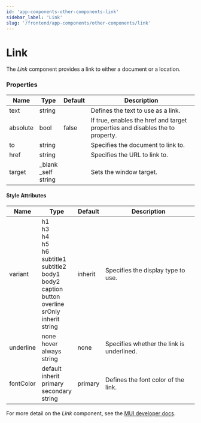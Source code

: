```yaml
---
id: 'app-components-other-components-link'
sidebar_label: 'Link'
slug: '/frontend/app-components/other-components/link'
---
```


# Link
The *Link* component provides a link to either a document or a location.

### Properties
<table>
<thead>
<tr><th>Name</th><th>Type</th><th>Default</th><th>Description</th></tr>
</thead>
<tbody>
<tr><td>text</td><td>string</td><td></td><td>Defines the text to use as a link.</td></tr>
<tr><td>absolute</td><td>bool</td><td>false</td><td>If true, enables the href and target properties and disables the to property.</td></tr>
<tr><td>to</td><td>string</td><td></td><td>Specifies the document to link to.</td></tr>
<tr><td>href</td><td>string</td><td></td><td>Specifies the URL to link to.</td></tr>
<tr><td>target</td><td>_blank<br/>_self<br/>string</td><td></td><td>Sets the window target.</td></tr>
</tbody>
</table>

#### Style Attributes
<table>
<thead>
<tr><th>Name</th><th>Type</th><th>Default</th><th>Description</th></tr>
</thead>
<tbody>
<tr><td>variant</td><td>h1<br/h2<br/>h3<br/>h4<br/>h5<br/>h6<br/>subtitle1<br/>subtitle2<br/>body1<br/>body2<br/>caption<br/>button<br/>overline<br/>srOnly<br/>inherit<br/>string</td><td>inherit</td><td>Specifies the display type to use.</td></tr>
<tr><td>underline</td><td>none<br/>hover<br/>always<br/>string</td><td>none</td><td>Specifies whether the link is underlined.</td></tr>
<tr><td>fontColor</td><td>default<br/>inherit<br/>primary<br/>secondary<br/>string</td><td>primary</td><td>Defines the font color of the link.</td></tr>
</tbody>
</table>

For more detail on the *Link* component, see the [MUI developer docs](https://mui.com/material-ui/api/link/).




